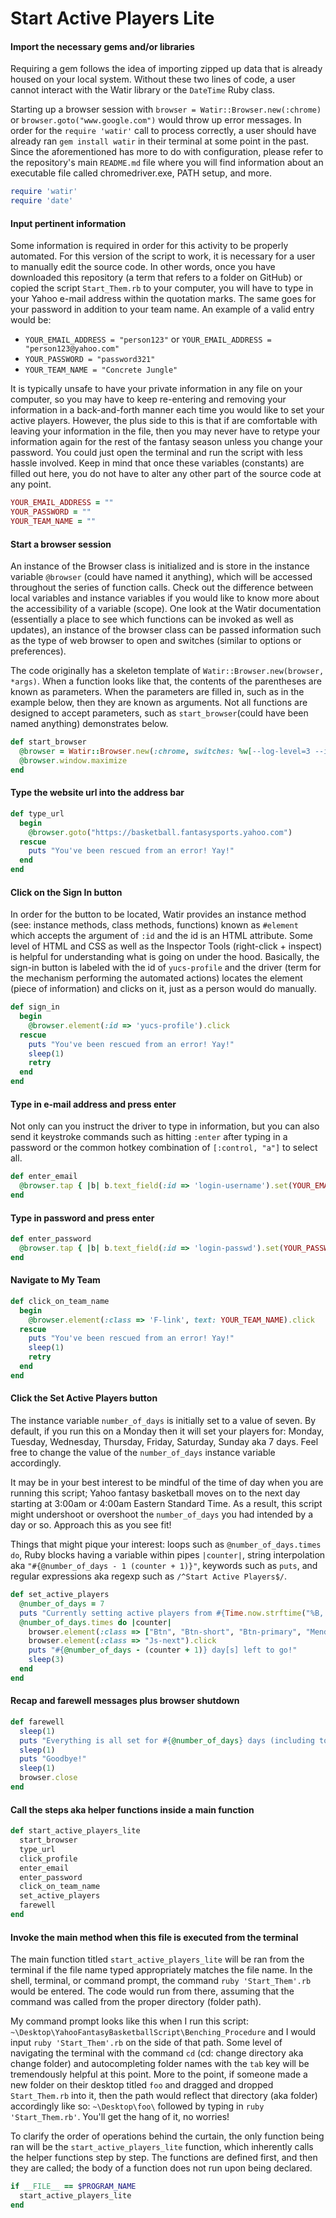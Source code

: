 # Start Active Players Lite

#### Import the necessary gems and/or libraries

Requiring a gem follows the idea of importing zipped up data that is already housed on your local system. Without these two lines of code, a user cannot interact with the Watir library or the `DateTime` Ruby class.

Starting up a browser session with `browser = Watir::Browser.new(:chrome)` or `browser.goto("www.google.com")` would throw up error messages. In order for the `require 'watir'` call to process correctly, a user should have already ran `gem install watir` in their terminal at some point in the past. Since the aforementioned has more to do with configuration, please refer to the repository's main `README.md` file where you will find information about an executable file called chromedriver.exe, PATH setup, and more.

```ruby
require 'watir'
require 'date'
```

#### Input pertinent information

Some information is required in order for this activity to be properly automated. For this version
of the script to work, it is necessary for a user to manually edit the source code. In other words, once you have downloaded this repository (a term that refers to a folder on GitHub) or copied the script `Start_Them.rb` to your computer, you will have to type in your Yahoo e-mail address within the quotation marks. The same goes for your password in addition to your team name. An example of a valid entry would be:

- `YOUR_EMAIL_ADDRESS = "person123"` or `YOUR_EMAIL_ADDRESS = "person123@yahoo.com"`
- `YOUR_PASSWORD = "password321"`
- `YOUR_TEAM_NAME = "Concrete Jungle"`

It is typically unsafe to have your private information in any file on your computer, so you may have to keep re-entering and removing your information in a back-and-forth manner each time you would like to set your active players. However, the plus side to this is that if are comfortable with leaving your information in the file, then you may never have to retype your information again for the rest of the fantasy season unless you change your password. You could just open the terminal and run the script with less hassle involved. Keep in mind that once these variables (constants) are filled out here, you do not have to alter any other part of the source code at any point.

```ruby
YOUR_EMAIL_ADDRESS = ""
YOUR_PASSWORD = ""
YOUR_TEAM_NAME = ""
```

#### Start a browser session

An instance of the Browser class is initialized and is store in the instance variable `@browser` (could have named it anything), which will be accessed throughout the series of function calls. Check out the difference between local variables and instance variables if you would like to know more about the accessibility of a variable (scope). One look at the Watir documentation (essentially a place to see which functions can be invoked as well as updates), an instance of the browser class can be passed information such as the type of web browser to open and switches (similar to options or preferences).

The code originally has a skeleton template of `Watir::Browser.new(browser, *args)`. When a function looks like that, the contents of the parentheses are known as parameters. When the parameters are filled in, such as in the example below, then they are known as arguments. Not all functions are designed to accept parameters, such as `start_browser`(could have been named anything) demonstrates below.

```ruby
def start_browser
  @browser = Watir::Browser.new(:chrome, switches: %w[--log-level=3 --incognito])
  @browser.window.maximize
end
```

#### Type the website url into the address bar
```ruby
def type_url
  begin
    @browser.goto("https://basketball.fantasysports.yahoo.com")
  rescue
    puts "You've been rescued from an error! Yay!"
  end
end
```

#### Click on the Sign In button

In order for the button to be located, Watir provides an instance method (see: instance methods, class methods, functions) known as `#element` which accepts the argument of `:id` and the id is an HTML attribute. Some level of HTML and CSS as well as the Inspector Tools (right-click + inspect) is helpful for understanding what is going on under the hood. Basically, the sign-in button is labeled with the id of `yucs-profile` and the driver (term for the mechanism performing the automated actions) locates the element (piece of information) and clicks on it, just as a person would do manually.

```ruby
def sign_in
  begin
    @browser.element(:id => 'yucs-profile').click
  rescue
    puts "You've been rescued from an error! Yay!"
    sleep(1)
    retry
  end
end
```

#### Type in e-mail address and press enter

Not only can you instruct the driver to type in information, but you can also send it keystroke commands such as hitting `:enter` after typing in a password or the common hotkey combination of `[:control, "a"]` to select all.

```ruby
def enter_email
  @browser.tap { |b| b.text_field(:id => 'login-username').set(YOUR_EMAIL_ADDRESS) }.send_keys(:enter)
end
```

#### Type in password and press enter
```ruby
def enter_password
  @browser.tap { |b| b.text_field(:id => 'login-passwd').set(YOUR_PASSWORD) }.send_keys(:enter)
end
```

#### Navigate to My Team
```ruby
def click_on_team_name
  begin
    @browser.element(:class => 'F-link', text: YOUR_TEAM_NAME).click
  rescue
    puts "You've been rescued from an error! Yay!"
    sleep(1)
    retry
  end
end
```

#### Click the Set Active Players button
The instance variable `number_of_days` is initially set to a value of seven. By default, if you run this on a Monday then it will set your players for: Monday, Tuesday, Wednesday, Thursday, Friday, Saturday, Sunday aka 7 days. Feel free to change the value of the `number_of_days` instance variable accordingly.

It may be in your best interest to be mindful of the time of day when you are running this script; Yahoo fantasy basketball moves on to the next day starting at 3:00am or 4:00am Eastern Standard Time. As a result, this script might undershoot or overshoot the `number_of_days` you had intended by a day or so. Approach this as you see fit!

Things that might pique your interest: loops such as `@number_of_days.times do`, Ruby blocks having a variable within pipes `|counter|`, string interpolation aka `"#{@number_of_days - 1 (counter + 1)}"`, keywords such as `puts`, and regular expressions aka regexp such as `/^Start Active Players$/`.
```ruby
def set_active_players
  @number_of_days = 7
  puts "Currently setting active players from #{Time.now.strftime("%B, %d, %Y")} to #{(DateTime.now + (@number_of_days-1)).strftime("%B, %d, %Y")}"
  @number_of_days.times do |counter|
    browser.element(:class => ["Btn", "Btn-short", "Btn-primary", "Mend-med"], text: /^Start Active Players$/).click
    browser.element(:class => "Js-next").click
    puts "#{@number_of_days - (counter + 1)} day[s] left to go!"
    sleep(3)
  end
end
```

#### Recap and farewell messages plus browser shutdown
```ruby
def farewell
  sleep(1)
  puts "Everything is all set for #{@number_of_days} days (including today)!"
  sleep(1)
  puts "Goodbye!"
  sleep(1)
  browser.close
end
```

#### Call the steps aka helper functions inside a main function
```ruby
def start_active_players_lite
  start_browser
  type_url
  click_profile
  enter_email
  enter_password
  click_on_team_name
  set_active_players
  farewell
end
```

#### Invoke the main method when this file is executed from the terminal

The main function titled `start_active_players_lite` will be ran from the terminal if the file name typed appropriately matches the file name. In the shell, terminal, or command prompt, the command `ruby 'Start_Them'.rb` would be entered. The code would run from there, assuming that the command was called from the proper directory (folder path).

My command prompt looks like this when I run this script: `~\Desktop\YahooFantasyBasketballScript\Benching_Procedure` and I would input `ruby 'Start_Them'.rb` on the side of that path. Some level of navigating the terminal with the command `cd` (cd: change directory aka change folder) and autocompleting folder names with the `tab` key will be tremendously helpful at this point. More to the point, if someone made a new folder on their desktop titled `foo` and dragged and dropped `Start_Them.rb` into it, then the path would reflect that directory (aka folder) accordingly like so: `~\Desktop\foo\` followed by typing in `ruby 'Start_Them.rb'`. You'll get the hang of it, no worries!


To clarify the order of operations behind the curtain, the only function being ran will be the `start_active_players_lite` function, which inherently calls the helper functions step by step. The functions are defined first, and then they are called; the body of a function does not run upon being declared.

```ruby
if __FILE__ == $PROGRAM_NAME
  start_active_players_lite
end
```
